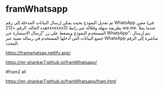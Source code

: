 # framWhatsapp
تم تعديل النموذج بحيث يمكن إرسال البيانات المدخلة إلى رقم WhatsApp معين (في هذه الحالة، الرقم +212xxxxxxx3) بطريقة سهلة وفعّالة عبر رابط wa.me. عندما يملأ المستخدم النموذج ويضغط على زر "إرسال الاستمارة عبر WhatsApp"، يتم إرسال جميع البيانات التي أدخلها المستخدم في رسالة نصية عبر WhatsApp مباشرة إلى الرقم المحدد.


https://framwhatsap.netlify.app/

https://mr-shankar7.github.io/framWhatsapp/

#fram2 all 

https://mr-shankar7.github.io/framWhatsapp/fram.html
